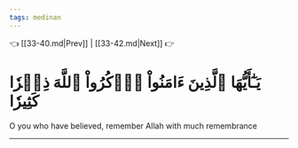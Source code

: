 ```yaml
---
tags: medinan
---
```


👈 [[33-40.md|Prev]] | [[33-42.md|Next]] 👉

# يَـٰٓأَيُّهَا ٱلَّذِينَ ءَامَنُواْ ٱذۡكُرُواْ ٱللَّهَ ذِكۡرٗا كَثِيرٗا

O you who have believed, remember Allah with much remembrance

---

